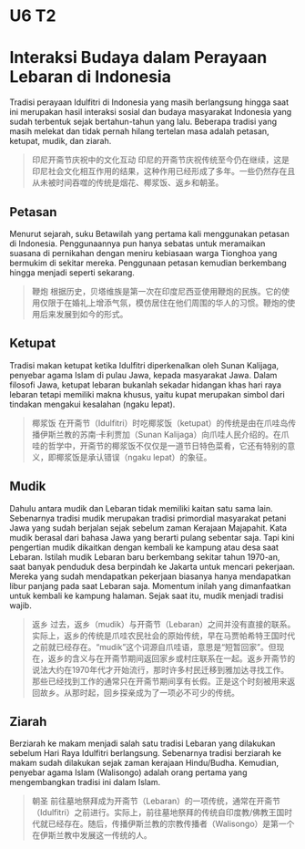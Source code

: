 # U6 T2

# Interaksi Budaya dalam Perayaan Lebaran di Indonesia

Tradisi perayaan Idulfitri di Indonesia yang masih berlangsung hingga saat ini merupakan hasil interaksi sosial dan budaya masyarakat Indonesia yang sudah terbentuk sejak bertahun-tahun yang lalu. Beberapa tradisi yang masih melekat dan tidak pernah hilang tertelan masa adalah petasan, ketupat, mudik, dan ziarah.

> 印尼开斋节庆祝中的文化互动
> 印尼的开斋节庆祝传统至今仍在继续，这是印尼社会文化相互作用的结果，这种作用已经形成了多年。一些仍然存在且从未被时间吞噬的传统是烟花、椰浆饭、返乡和朝圣。

## Petasan

Menurut sejarah, suku Betawilah yang pertama kali menggunakan petasan di Indonesia. Penggunaannya pun hanya sebatas untuk meramaikan suasana di pernikahan dengan meniru kebiasaan warga Tionghoa yang bermukim di sekitar mereka. Penggunaan petasan kemudian berkembang hingga menjadi seperti sekarang.

> 鞭炮
> 根据历史，贝塔维族是第一次在印度尼西亚使用鞭炮的民族。它的使用仅限于在婚礼上增添气氛，模仿居住在他们周围的华人的习惯。鞭炮的使用后来发展到如今的形式。

## Ketupat

Tradisi makan ketupat ketika Idulfitri diperkenalkan oleh Sunan Kalijaga, penyebar agama Islam di pulau Jawa, kepada masyarakat Jawa. Dalam filosofi Jawa, ketupat lebaran bukanlah sekadar hidangan khas hari raya lebaran tetapi memiliki makna khusus, yaitu kupat merupakan simbol dari tindakan mengakui kesalahan (ngaku lepat).

> 椰浆饭
> 在开斋节（Idulfitri）时吃椰浆饭（ketupat）的传统是由在爪哇岛传播伊斯兰教的苏南·卡利贾加（Sunan Kalijaga）向爪哇人民介绍的。在爪哇的哲学中，开斋节的椰浆饭不仅仅是一道节日特色菜肴，它还有特别的意义，即椰浆饭是承认错误（ngaku lepat）的象征。

## Mudik

Dahulu antara mudik dan Lebaran tidak memiliki kaitan satu sama lain. Sebenarnya tradisi mudik merupakan tradisi primordial masyarakat petani Jawa yang sudah berjalan sejak sebelum zaman Kerajaan Majapahit. Kata mudik berasal dari bahasa Jawa yang berarti pulang sebentar saja. Tapi kini pengertian mudik dikaitkan dengan kembali ke kampung atau desa saat Lebaran. Istilah mudik Lebaran baru berkembang sekitar tahun 1970-an, saat banyak penduduk desa berpindah ke Jakarta untuk mencari pekerjaan. Mereka yang sudah mendapatkan pekerjaan biasanya hanya mendapatkan libur panjang pada saat Lebaran saja. Momentum inilah yang dimanfaatkan untuk kembali ke kampung halaman. Sejak saat itu, mudik menjadi tradisi wajib.

> 返乡
> 过去，返乡（mudik）与开斋节（Lebaran）之间并没有直接的联系。实际上，返乡的传统是爪哇农民社会的原始传统，早在马贾帕希特王国时代之前就已经存在。“mudik”这个词源自爪哇语，意思是“短暂回家”。但现在，返乡的含义与在开斋节期间返回家乡或村庄联系在一起。返乡开斋节的说法大约在1970年代才开始流行，那时许多村民迁移到雅加达寻找工作。那些已经找到工作的通常只在开斋节期间享有长假。正是这个时刻被用来返回故乡。从那时起，回乡探亲成为了一项必不可少的传统。

## Ziarah

Berziarah ke makam menjadi salah satu tradisi Lebaran yang dilakukan sebelum Hari Raya Idulfitri berlangsung. Sebenarnya tradisi berziarah ke makam sudah dilakukan sejak zaman kerajaan Hindu/Budha. Kemudian, penyebar agama Islam (Walisongo) adalah orang pertama yang mengembangkan tradisi ini dalam Islam.

> 朝圣
> 前往墓地祭拜成为开斋节（Lebaran）的一项传统，通常在开斋节（Idulfitri）之前进行。实际上，前往墓地祭拜的传统自印度教/佛教王国时代就已经存在。随后，传播伊斯兰教的宗教传播者（Walisongo）是第一个在伊斯兰教中发展这一传统的人。
